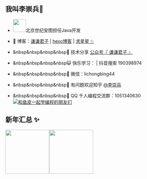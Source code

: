 
## 我叫李崇兵👋
- <img src="https://image.lichongbing.com/antulogo.svg" width = "40px" hight = "25px"/>北京世纪安图担任Java开发
- 🏡 博客：<a href="https://blog.lichongbing.com" target="_blank">谦谦君子</a> | <a href="https://www.lichongbing.com" target="_blank">hexo博客</a> | <a href="https://github.com/lichongbing/" target="_blank">求星星 ✨</a>

- &nbsp&nbsp&nbsp&nbsp🌱 技术分享 <a href="" target="_blank">公众号『 谦谦君子 』</a>

- &nbsp&nbsp&nbsp&nbsp😺 快乐学习：</a> | 抖音搜索 190398974 

- &nbsp&nbsp&nbsp&nbsp💬 微信：lichongbing44

- &nbsp&nbsp&nbsp&nbsp🤔 有问题欢迎知乎 <a href="https://www.zhihu.com/people/yupi-31-97" target="_blank">@李崇兵</a>

- &nbsp&nbsp&nbsp&nbsp👬 QQ 千人编程交流群：1051340630 <a target="_blank" href="https://qm.qq.com/cgi-bin/qm/qr?k=Aevn1r1U-DJ7ajBLBjed7VmLV2ZW06hx&jump_from=webapi"><img border="0" src="https://pub.idqqimg.com/wpa/images/group.png" alt="和鱼皮一起学编程的朋友们" title="和鱼皮一起学编程的朋友们"></a>

## 新年汇总 ✨

<img align="" height="137px" src="https://github-readme-stats.vercel.app/api?username=lichongbing&hide_title=true&hide_border=true&show_icons=true&include_all_commits=true&line_height=21&bg_color=0,EC6C6C,FFD479,FFFC79,73FA79&theme=graywhite&locale=cn" /><img align="" height="137px" src="https://github-readme-stats.vercel.app/api/top-langs/?username=lichongbing&hide_title=true&hide_border=true&layout=compact&bg_color=0,73FA79,73FDFF,D783FF&theme=graywhite&locale=cn" />








